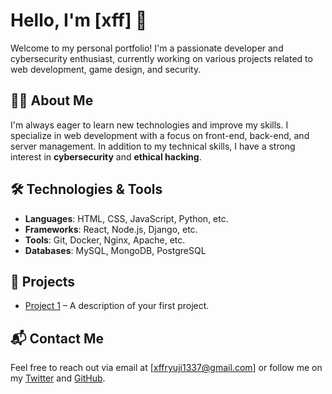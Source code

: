 # Hello, I'm [xff] 👋

Welcome to my personal portfolio! I'm a passionate developer and cybersecurity enthusiast, currently working on various projects related to web development, game design, and security.

## 🧑‍💻 About Me

I'm always eager to learn new technologies and improve my skills. I specialize in web development with a focus on front-end, back-end, and server management. In addition to my technical skills, I have a strong interest in **cybersecurity** and **ethical hacking**.

## 🛠 Technologies & Tools

- **Languages**: HTML, CSS, JavaScript, Python, etc.
- **Frameworks**: React, Node.js, Django, etc.
- **Tools**: Git, Docker, Nginx, Apache, etc.
- **Databases**: MySQL, MongoDB, PostgreSQL

## 📂 Projects

- [Project 1]([link](https://github.com/ryuji4real/minecraft-website/)) – A description of your first project.
  
## 📬 Contact Me

Feel free to reach out via email at [xffryuji1337@gmail.com] or follow me on my [Twitter]([your-twitter-ur](https://x.com/belikeryuji)l) and [GitHub]([your-github-url](https://github.com/ryuji4real)).
